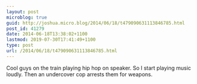 ```yaml
---
layout: post
microblog: true
guid: http://joshua.micro.blog/2014/06/18/t479090631113846785.html
post_id: 41279
date: 2014-06-18T13:38:02+1100
lastmod: 2019-07-30T17:41:49+1100
type: post
url: /2014/06/18/t479090631113846785.html
---
```

Cool guys on the train playing hip hop on speaker. So I start playing music loudly. Then an undercover cop arrests them for weapons.
